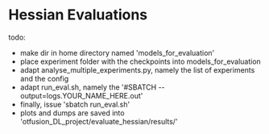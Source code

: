 # Hessian Evaluations

todo:
- make dir in home directory named 'models_for_evaluation'
- place experiment folder with the checkpoints into models_for_evaluation
- adapt analyse_multiple_experiments.py, namely the list of experiments and the config
- adapt run_eval.sh, namely the '#SBATCH --output=logs.YOUR_NAME_HERE.out'
- finally, issue 'sbatch run_eval.sh'
- plots and dumps are saved into 'otfusion_DL_project/evaluate_hessian/results/'
